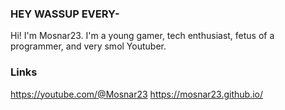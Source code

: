 ### HEY WASSUP EVERY-
Hi! I'm Mosnar23. I'm a young gamer, tech enthusiast, fetus of a programmer, and very smol Youtuber.
### Links
https://youtube.com/@Mosnar23
https://mosnar23.github.io/
